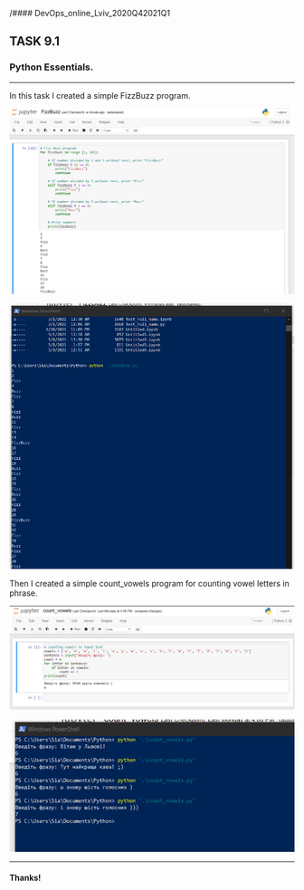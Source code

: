 /#### DevOps_online_Lviv_2020Q42021Q1

## TASK 9.1

### Python Essentials.

____

In this task I created a simple FizzBuzz  program.

![image](./images/9.1_jupyter_fizzbuzz.png)

![image](./images/9.1_powshell_fizzbuzz.png)

Then I created a simple count_vowels  program for counting vowel letters in phrase.

![image](./images/9.1_jupyter_count_vowels.png)

![image](./images/9.1_powshell_count_vowels.png)
____

#### Thanks!